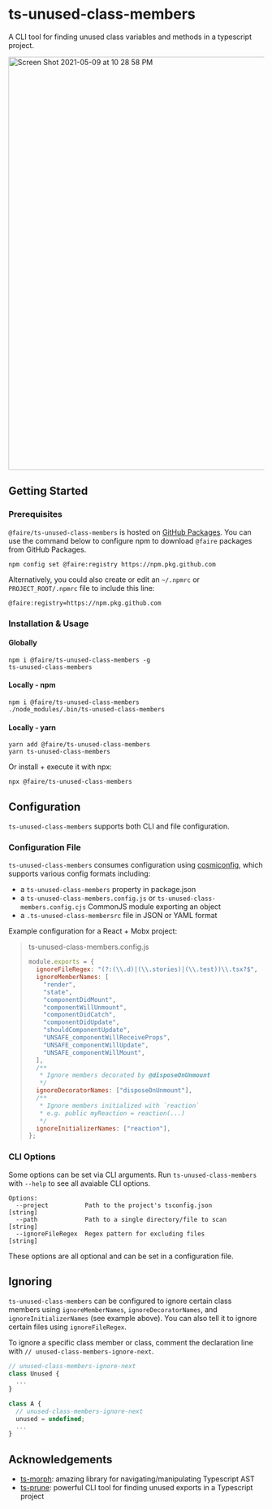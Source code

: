 # ts-unused-class-members

A CLI tool for finding unused class variables and methods in a typescript project.

<img width="812" alt="Screen Shot 2021-05-09 at 10 28 58 PM" src="https://user-images.githubusercontent.com/10435612/117598513-cf3c1300-b0fc-11eb-80d5-1ec4cba1e178.png">

## Getting Started

### Prerequisites

`@faire/ts-unused-class-members` is hosted on [GitHub Packages](https://docs.github.com/en/packages/working-with-a-github-packages-registry/working-with-the-npm-registry#installing-a-package). You can use the command below to configure npm to download `@faire` packages from GitHub Packages.

```
npm config set @faire:registry https://npm.pkg.github.com
```

Alternatively, you could also create or edit an `~/.npmrc` or `PROJECT_ROOT/.npmrc` file to include this line:

```
@faire:registry=https://npm.pkg.github.com
```

### Installation & Usage

#### Globally

```
npm i @faire/ts-unused-class-members -g
ts-unused-class-members
```

#### Locally - npm

```
npm i @faire/ts-unused-class-members
./node_modules/.bin/ts-unused-class-members
```

#### Locally - yarn

```
yarn add @faire/ts-unused-class-members
yarn ts-unused-class-members
```

Or install + execute it with npx:

```
npx @faire/ts-unused-class-members
```

## Configuration

`ts-unused-class-members` supports both CLI and file configuration.

### Configuration File

`ts-unused-class-members` consumes configuration using [cosmiconfig](https://github.com/davidtheclark/cosmiconfig#cosmiconfig), which supports various config formats including:

- a `ts-unused-class-members` property in package.json
- a `ts-unused-class-members.config.js` or `ts-unused-class-members.config.cjs` CommonJS module exporting an object
- a `.ts-unused-class-membersrc` file in JSON or YAML format

Example configuration for a React + Mobx project:

> ts-unused-class-members.config.js
>
> ```js
> module.exports = {
>   ignoreFileRegex: "(?:(\\.d)|(\\.stories)|(\\.test))\\.tsx?$",
>   ignoreMemberNames: [
>     "render",
>     "state",
>     "componentDidMount",
>     "componentWillUnmount",
>     "componentDidCatch",
>     "componentDidUpdate",
>     "shouldComponentUpdate",
>     "UNSAFE_componentWillReceiveProps",
>     "UNSAFE_componentWillUpdate",
>     "UNSAFE_componentWillMount",
>   ],
>   /**
>    * Ignore members decorated by @disposeOnUnmount
>    */
>   ignoreDecoratorNames: ["disposeOnUnmount"],
>   /**
>    * Ignore members initialized with `reaction`
>    * e.g. public myReaction = reaction(...)
>    */
>   ignoreInitializerNames: ["reaction"],
> };
> ```

### CLI Options

Some options can be set via CLI arguments. Run `ts-unused-class-members` with `--help` to see all avaiable CLI options.

```
Options:
  --project          Path to the project's tsconfig.json                [string]
  --path             Path to a single directory/file to scan            [string]
  --ignoreFileRegex  Regex pattern for excluding files                  [string]
```

These options are all optional and can be set in a configuration file.

## Ignoring

`ts-unused-class-members` can be configured to ignore certain class members using `ignoreMemberNames`, `ignoreDecoratorNames`, and `ignoreInitializerNames` (see example above). You can also tell it to ignore certain files using `ignoreFileRegex`.

To ignore a specific class member or class, comment the declaration line with `// unused-class-members-ignore-next`.

```js
// unused-class-members-ignore-next
class Unused {
  ...
}

class A {
  // unused-class-members-ignore-next
  unused = undefined;
  ...
}
```

## Acknowledgements

- [ts-morph](https://github.com/dsherret/ts-morph): amazing library for navigating/manipulating Typescript AST
- [ts-prune](https://github.com/nadeesha/ts-prune): powerful CLI tool for finding unused exports in a Typescript project
